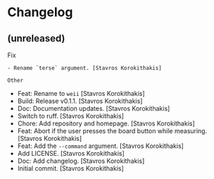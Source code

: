 Changelog
=========


(unreleased)
------------

Fix
~~~
- Rename `terse` argument. [Stavros Korokithakis]

Other
~~~~~
- Feat: Rename to `weii` [Stavros Korokithakis]
- Build: Release v0.1.1. [Stavros Korokithakis]
- Doc: Documentation updates. [Stavros Korokithakis]
- Switch to ruff. [Stavros Korokithakis]
- Chore: Add repository and homepage. [Stavros Korokithakis]
- Feat: Abort if the user presses the board button while measuring.
  [Stavros Korokithakis]
- Feat: Add the `--command` argument. [Stavros Korokithakis]
- Add LICENSE. [Stavros Korokithakis]
- Doc: Add changelog. [Stavros Korokithakis]
- Initial commit. [Stavros Korokithakis]


